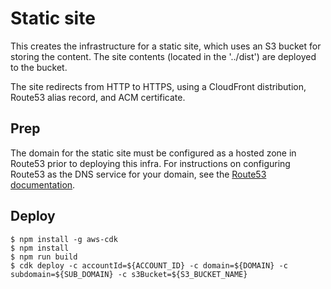 # Static site

This creates the infrastructure for a static site, which uses an S3 bucket for storing the content.  The site contents (located in the '../dist') are deployed to the bucket.

The site redirects from HTTP to HTTPS, using a CloudFront distribution, Route53 alias record, and ACM certificate.

## Prep

The domain for the static site must be configured as a hosted zone in Route53 prior to deploying this infra. For instructions on configuring Route53 as the DNS service for your domain, see the [Route53 documentation](https://docs.aws.amazon.com/Route53/latest/DeveloperGuide/dns-configuring.html).

## Deploy

```shell
$ npm install -g aws-cdk
$ npm install
$ npm run build
$ cdk deploy -c accountId=${ACCOUNT_ID} -c domain=${DOMAIN} -c subdomain=${SUB_DOMAIN} -c s3Bucket=${S3_BUCKET_NAME}
```
